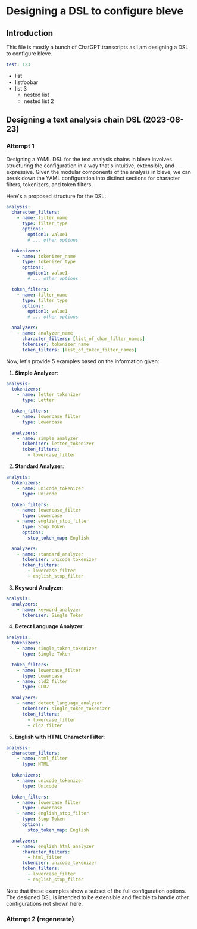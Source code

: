 # Designing a DSL to configure bleve

## Introduction

This file is mostly a bunch of ChatGPT transcripts as I am designing a DSL to configure bleve. 

```yaml
test: 123
```

- list
- listfoobar
- list 3
  - nested list
  - nested list 2

## Designing a text analysis chain DSL (2023-08-23)

### Attempt 1

Designing a YAML DSL for the text analysis chains in bleve involves structuring the configuration in a way that's
intuitive, extensible, and expressive. Given the modular components of the analysis in bleve, we can break down the YAML
configuration into distinct sections for character filters, tokenizers, and token filters.

Here's a proposed structure for the DSL:

```yaml
analysis:
  character_filters:
    - name: filter_name
      type: filter_type
      options:
        option1: value1
        # ... other options

  tokenizers:
    - name: tokenizer_name
      type: tokenizer_type
      options:
        option1: value1
        # ... other options

  token_filters:
    - name: filter_name
      type: filter_type
      options:
        option1: value1
        # ... other options

  analyzers:
    - name: analyzer_name
      character_filters: [list_of_char_filter_names]
      tokenizer: tokenizer_name
      token_filters: [list_of_token_filter_names]
```

Now, let's provide 5 examples based on the information given:

1. **Simple Analyzer**:

```yaml
analysis:
  tokenizers:
    - name: letter_tokenizer
      type: Letter

  token_filters:
    - name: lowercase_filter
      type: Lowercase

  analyzers:
    - name: simple_analyzer
      tokenizer: letter_tokenizer
      token_filters:
        - lowercase_filter
```

2. **Standard Analyzer**:

```yaml
analysis:
  tokenizers:
    - name: unicode_tokenizer
      type: Unicode

  token_filters:
    - name: lowercase_filter
      type: Lowercase
    - name: english_stop_filter
      type: Stop Token
      options:
        stop_token_map: English

  analyzers:
    - name: standard_analyzer
      tokenizer: unicode_tokenizer
      token_filters:
        - lowercase_filter
        - english_stop_filter
```

3. **Keyword Analyzer**:

```yaml
analysis:
  analyzers:
    - name: keyword_analyzer
      tokenizer: Single Token
```

4. **Detect Language Analyzer**:

```yaml
analysis:
  tokenizers:
    - name: single_token_tokenizer
      type: Single Token

  token_filters:
    - name: lowercase_filter
      type: Lowercase
    - name: cld2_filter
      type: CLD2

  analyzers:
    - name: detect_language_analyzer
      tokenizer: single_token_tokenizer
      token_filters:
        - lowercase_filter
        - cld2_filter
```

5. **English with HTML Character Filter**:

```yaml
analysis:
  character_filters:
    - name: html_filter
      type: HTML

  tokenizers:
    - name: unicode_tokenizer
      type: Unicode

  token_filters:
    - name: lowercase_filter
      type: Lowercase
    - name: english_stop_filter
      type: Stop Token
      options:
        stop_token_map: English

  analyzers:
    - name: english_html_analyzer
      character_filters:
        - html_filter
      tokenizer: unicode_tokenizer
      token_filters:
        - lowercase_filter
        - english_stop_filter
```

Note that these examples show a subset of the full configuration options. The designed DSL is intended to be extensible
and flexible to handle other configurations not shown here.

### Attempt 2 (regenerate)